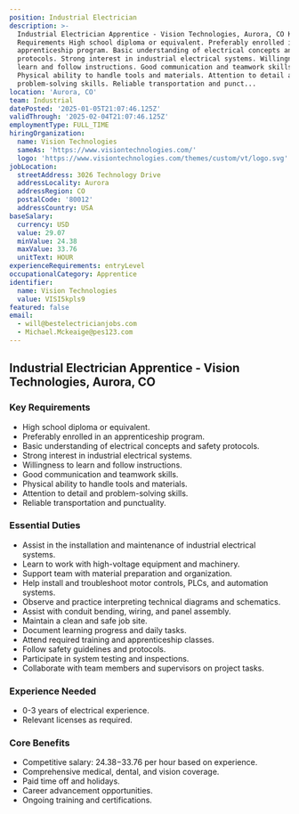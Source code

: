 ```yaml
---
position: Industrial Electrician
description: >-
  Industrial Electrician Apprentice - Vision Technologies, Aurora, CO Key
  Requirements High school diploma or equivalent. Preferably enrolled in an
  apprenticeship program. Basic understanding of electrical concepts and safety
  protocols. Strong interest in industrial electrical systems. Willingness to
  learn and follow instructions. Good communication and teamwork skills.
  Physical ability to handle tools and materials. Attention to detail and
  problem-solving skills. Reliable transportation and punct...
location: 'Aurora, CO'
team: Industrial
datePosted: '2025-01-05T21:07:46.125Z'
validThrough: '2025-02-04T21:07:46.125Z'
employmentType: FULL_TIME
hiringOrganization:
  name: Vision Technologies
  sameAs: 'https://www.visiontechnologies.com/'
  logo: 'https://www.visiontechnologies.com/themes/custom/vt/logo.svg'
jobLocation:
  streetAddress: 3026 Technology Drive
  addressLocality: Aurora
  addressRegion: CO
  postalCode: '80012'
  addressCountry: USA
baseSalary:
  currency: USD
  value: 29.07
  minValue: 24.38
  maxValue: 33.76
  unitText: HOUR
experienceRequirements: entryLevel
occupationalCategory: Apprentice
identifier:
  name: Vision Technologies
  value: VISI5kpls9
featured: false
email:
  - will@bestelectricianjobs.com
  - Michael.Mckeaige@pes123.com
---
```




## Industrial Electrician Apprentice - Vision Technologies, Aurora, CO

### Key Requirements
- High school diploma or equivalent.
- Preferably enrolled in an apprenticeship program.
- Basic understanding of electrical concepts and safety protocols.
- Strong interest in industrial electrical systems.
- Willingness to learn and follow instructions.
- Good communication and teamwork skills.
- Physical ability to handle tools and materials.
- Attention to detail and problem-solving skills.
- Reliable transportation and punctuality.

### Essential Duties
- Assist in the installation and maintenance of industrial electrical systems.
- Learn to work with high-voltage equipment and machinery.
- Support team with material preparation and organization.
- Help install and troubleshoot motor controls, PLCs, and automation systems.
- Observe and practice interpreting technical diagrams and schematics.
- Assist with conduit bending, wiring, and panel assembly.
- Maintain a clean and safe job site.
- Document learning progress and daily tasks.
- Attend required training and apprenticeship classes.
- Follow safety guidelines and protocols.
- Participate in system testing and inspections.
- Collaborate with team members and supervisors on project tasks.

### Experience Needed
- 0-3 years of electrical experience.
- Relevant licenses as required.

### Core Benefits
- Competitive salary: $24.38-$33.76 per hour based on experience.
- Comprehensive medical, dental, and vision coverage.
- Paid time off and holidays.
- Career advancement opportunities.
- Ongoing training and certifications.